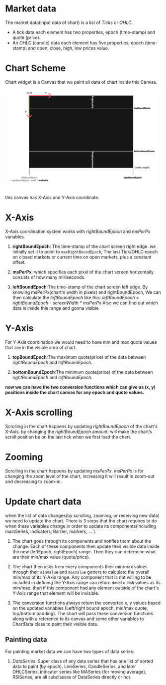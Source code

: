 # Market data
The market data(input data of chart) is a list of *Ticks* or *OHLC*.
- A tick data each element has two properties, epoch (time-stamp) and quote (price).
- An OHLC (candle) data each element has five properties, epoch (time-stamp) and open, close, high, low prices value.


# Chart Scheme 
Chart widget is a Canvas that we paint all data of chart inside this Canvas.

![plot](chart_scheme.png)

this canvas has  X-Axis and Y-Axis coordinate.


# X-Axis
X-Axis coordination system works with *rightBoundEpoch* and *msPerPx* variables.
1. **rightBoundEpoch**: The time-stamp of the chart screen right edge. 
   we initially set it to point to `maxRightBoundEpoch`, The last Tick/OHLC epoch on closed markets or current time on open markets, plus a constant offset.
 
2. **msPerPx**: which specifies each pixel of the chart screen horizontally consists of how many milliseconds. 

3. **leftBoundEpoch**:The time-stamp of the chart screen left edge.
By knowing msPerPx(chart's width in pixels) and rightBoundEpoch, We can then calculate the *leftBoundEpoch* like this:
*leftBoundEpoch = rightBoundEpoch - screenWidth * msPerPx*
 Also we can find out which data is inside this range and gonna visible.

# Y-Axis
For Y-Axis coordination we would need to have min and max quote values that are in the visible area of chart.
1. **topBoundEpoch**:The maximum quote(price) of the data between *rightBoundEpoch* and *leftBoundEpoch*.

2. **bottomBoundEpoch**:The minimum quote(price) of the data between *rightBoundEpoch* and *leftBoundEpoch*.


 **now we can have the two conversion functions which can give us (x, y) positions inside the chart canvas for any epoch and quote values.**

# X-Axis scrolling 
Scrolling in the chart happens by updating *rightBoundEpoch* of the chart's X-Axis.
by changing the *rightBoundEpoch* amount, will make the chart’s scroll position be on the last tick when we first load the chart.


# Zooming 
Scrolling in the chart happens by updating *msPerPx*.
*msPerPx* is for changing the zoom level of the chart, increasing it will result in zoom-out and decreasing to zoom-in.


# Update chart data 
when the list of data changes(by scrolling, zooming, or receiving new data) we need to update the chart.
There is 3 steps that the chart requires to do when these variables change in order to update its components(including mainSeries, indicators, Barrier, markers, ... ).

1. The chart goes through its components and notifies them about the change. Each of these components then update their visible data inside the new (leftEpoch, rightEpoch) range.
 Then they can determine what are their min/max value (quote/price).
 
2. The chart then asks from every components their min/max values through their `minValue` and `maxValue` getters to calculate the overall min/max of its Y-Axis range.
 Any component that is not willing to be included in defining the Y-Axis range can return `double.NaN` values as its  min/max.
  then if this component had any element outside of the chart's Y-Axis range that element will be invisible.
  
3. The conversion functions always return the converted x, y values based on the updated variables (Left/right bound epoch, min/max quote, top/bottom padding).
 The chart will pass these conversion functions along with a reference to its canvas and some other variables to ChartData class to paint their visible data.
 

## Painting data
For painting market data we can have two types of data series:
1. *DataSeries*: Super class of any data series that has one list of sorted data to paint (by epoch).
  LineSeries, CandleSeries, and later OHLCSeries, indicator series like MASeries (for moving average), RSISeries, are all subclasses of DataSeries directly or not.
  
  
  


